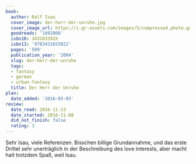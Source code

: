 ```yaml
---
book:
  author: Ralf Isau
  cover_image: der-herr-der-unruhe.jpg
  cover_image_url: https://i.gr-assets.com/images/S/compressed.photo.goodreads.com/books/1186999445l/1692808._SY475_.jpg
  goodreads: '1692808'
  isbn10: 343103392X
  isbn13: '9783431033922'
  pages: '509'
  publication_year: '2004'
  slug: der-herr-der-unruhe
  tags:
  - fantasy
  - german
  - urban-fantasy
  title: Der Herr der Unruhe
plan:
  date_added: '2016-05-03'
review:
  date_read: 2016-11-13
  date_started: 2016-11-08
  did_not_finish: false
  rating: 3
---
```


Sehr Isau, viele Referenzen. Bisschen billige Grundannahme, und das erste Drittel sehr unerträglich in der Beschreibung des love interests, aber macht halt trotzdem Spaß, weil Isau.
